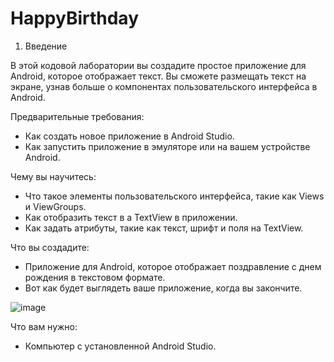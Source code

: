 # HappyBirthday


1. Введение

В этой кодовой лаборатории вы создадите простое приложение для Android, которое отображает текст. Вы сможете размещать текст на экране, узнав больше о компонентах пользовательского интерфейса в Android.

Предварительные требования:

 * Как создать новое приложение в Android Studio.
 * Как запустить приложение в эмуляторе или на вашем устройстве Android.

Чему вы научитесь:

 * Что такое элементы пользовательского интерфейса, такие как Views и ViewGroups.
 * Как отобразить текст в a TextView в приложении.
 * Как задать атрибуты, такие как текст, шрифт и поля на TextView.
   
Что вы создадите:

 * Приложение для Android, которое отображает поздравление с днем рождения в текстовом формате.
 * Вот как будет выглядеть ваше приложение, когда вы закончите.

![image](https://github.com/gipnozhard/HappyBirthday/assets/71705375/5b5d076f-269e-45c7-82c8-539b7d8eb891)


Что вам нужно: 

 * Компьютер с установленной Android Studio.             
